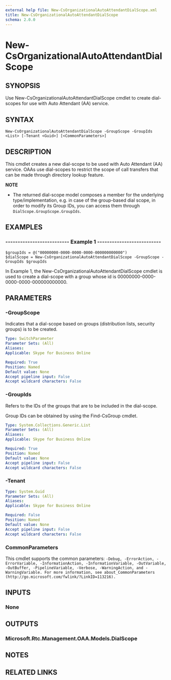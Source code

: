 ```yaml
---
external help file: New-CsOrganizationalAutoAttendantDialScope.xml
title: New-CsOrganizationalAutoAttendantDialScope
schema: 2.0.0
---
```


# New-CsOrganizationalAutoAttendantDialScope

## SYNOPSIS
Use New-CsOrganizationalAutoAttendantDialScope cmdlet to create dial-scopes for use with Auto Attendant (AA) service.

## SYNTAX

```
New-CsOrganizationalAutoAttendantDialScope -GroupScope -GroupIds <List> [-Tenant <Guid>] [<CommonParameters>]
```

## DESCRIPTION
This cmdlet creates a new dial-scope to be used with Auto Attendant (AA) service. OAAs use dial-scopes to restrict the scope of call transfers that can be made through directory lookup feature. 

**NOTE**
- The returned dial-scope model composes a member for the underlying type/implementation, e.g. in case of the group-based dial scope, in order to modify its Group IDs, you can access them through `DialScope.GroupScope.GroupIds`.  


## EXAMPLES

### -------------------------- Example 1 -------------------------- 
```
$groupIds = @("00000000-0000-0000-0000-000000000000")
$dialScope = New-CsOrganizationalAutoAttendantDialScope -GroupScope -GroupIds $groupIds
```

In Example 1, the New-CsOrganizationalAutoAttendantDialScope cmdlet is used to create a dial-scope with a group whose id is 00000000-0000-0000-0000-000000000000.

## PARAMETERS

### -GroupScope
Indicates that a dial-scope based on groups (distribution lists, security groups) is to be created.

```yaml
Type: SwitchParameter
Parameter Sets: (All)
Aliases: 
Applicable: Skype for Business Online

Required: True
Position: Named
Default value: None
Accept pipeline input: False
Accept wildcard characters: False
```

### -GroupIds
Refers to the IDs of the groups that are to be included in the dial-scope.

Group IDs can be obtained by using the Find-CsGroup cmdlet. 

```yaml
Type: System.Collections.Generic.List
Parameter Sets: (All)
Aliases: 
Applicable: Skype for Business Online

Required: True
Position: Named
Default value: None
Accept pipeline input: False
Accept wildcard characters: False
```

### -Tenant

```yaml
Type: System.Guid
Parameter Sets: (All)
Aliases: 
Applicable: Skype for Business Online

Required: False
Position: Named
Default value: None
Accept pipeline input: False
Accept wildcard characters: False
```

### CommonParameters
This cmdlet supports the common parameters: `-Debug, -ErrorAction, -ErrorVariable, -InformationAction, -InformationVariable, -OutVariable, -OutBuffer, -PipelineVariable, -Verbose, -WarningAction, and -WarningVariable. For more information, see about_CommonParameters (http://go.microsoft.com/fwlink/?LinkID=113216).`

## INPUTS

### None


## OUTPUTS

### Microsoft.Rtc.Management.OAA.Models.DialScope


## NOTES

## RELATED LINKS


